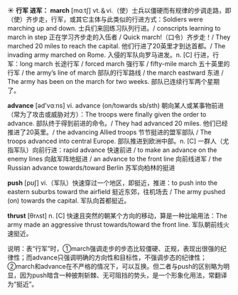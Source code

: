 ☀ <span class="category">**行军 进军：**</span>
<span class="vocabulary">**march**</span> [mɑːtʃ] 
<span class="definition">vt.＆vi.（使）士兵以僵硬而有规律的步调走路，即（使）齐步走，行军，或其它主体与此类似的行进方式：</span>Soldiers were marching up and down. 士兵们来回练习队列行进。/ conscripts learning to march in step 正在学习齐步走的入伍者 / Quick march!（口令）齐步走！/ They marched 20 miles to reach the capital. 他们行进了20英里才到达首都。/ The invading army marched on Rome. 入侵的军队向罗马进发。<span class="definition">n. [C] 行进，行军：</span>long march 长途行军 / forced march 强行军 / fifty-mile march 五十英里的行军 / the army’s line of march 部队的行军路线 / the march eastward 东进 / The army has been on the march for two weeks. 部队已连续行军两个星期了。

<span class="vocabulary">**advance**</span> [əd'vɑːns] 
<span class="definition">vi. advance (on/towards sb/sth) 朝向某人或某事物前进（常为了攻击或威胁对方）：</span>The troops were finally given the order to advance. 部队终于得到前进的命令。/ They had advanced 20 miles. 他们已经推进了20英里。/ the advancing Allied troops 节节挺进的盟军部队 / The troops advanced into central Europe. 部队推进到欧洲中部。<span class="definition">n. [C] 一群人（尤指军队）向前行进：</span>rapid advance 快速前进 / to make an advance on the enemy lines 向敌军阵地挺进 / an advance to the front line 向前线进军 / the Russian advance towards/toward Berlin 苏军向柏林的挺进

<span class="vocabulary">**push**</span> [pʊʃ] 
<span class="definition">vi.（军队）快速穿过一个地区，即挺近，推进：</span>to push into the eastern suburbs toward the airfield 挺近东郊，往机场去 / The army pushed (on) towards the capital. 军队向首都挺近。 
           
<span class="vocabulary">**thrust**</span> [θrʌst]
<span class="definition">n. [C] 快速且突然的朝某个方向的移动，算是一种比喻用法：</span>The army made an aggressive thrust towards/toward the front line. 军队朝前线火速挺近。

说明：表“行军”时，①march强调走步的步态比较僵硬、正规，表现出很强的纪律性；而advance只强调明确的方向性和目标性，不强调步态的纪律性；②march和advance在不严格的情况下，可以互换。但二者与push的区别略为明显，因为push暗含一种披荆斩棘、无可阻挡的势头，是一个形象化用法，常翻译为“挺近”。
